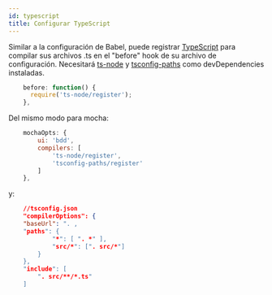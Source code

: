 ```yaml
---
id: typescript
title: Configurar TypeScript
---
```


Similar a la configuración de Babel, puede registrar [TypeScript](http://www.typescriptlang.org/) para compilar sus archivos .ts en el "before" hook de su archivo de configuración. Necesitará [ts-node](https://github.com/TypeStrong/ts-node) y [tsconfig-paths](https://github.com/dividab/tsconfig-paths) como devDependencies instaladas.

```js
    before: function() {
      require('ts-node/register');
    },
```

Del mismo modo para mocha:

```js
    mochaOpts: {
        ui: 'bdd',
        compilers: [
            'ts-node/register',
            'tsconfig-paths/register'
        ]
    },
```

y:

```json
    //tsconfig.json
    "compilerOptions": {
    "baseUrl": ". ,
    "paths": {
            "*": [ ". *" ],
            "src/*": [". src/*"]
        }
    },
    "include": [
        ". src/**/*.ts"
    ]
```
